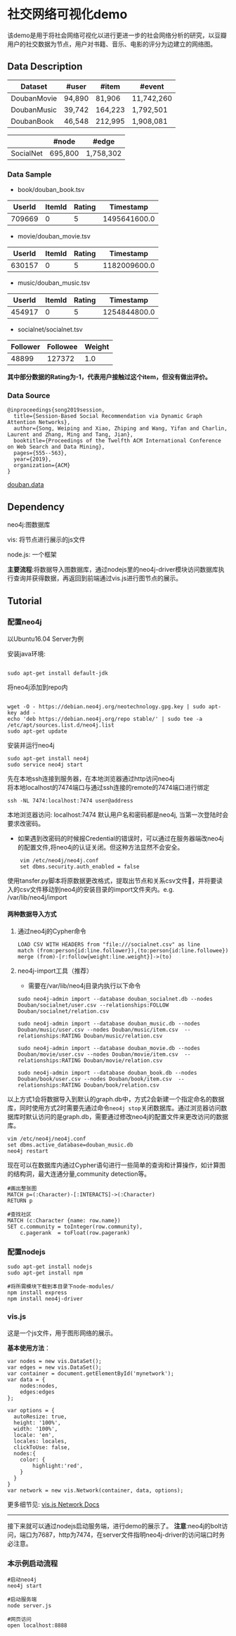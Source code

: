 # 社交网络可视化demo

该demo是用于将社会网络可视化以进行更进一步的社会网络分析的研究，以豆瓣用户的社交数据为节点，用户对书籍、音乐、电影的评分为边建立的网络图。

## Data Description

| Dataset     | #user  | #item   | #event     |
|-------------|--------|---------|------------|
| DoubanMovie | 94,890 | 81,906  | 11,742,260 |
| DoubanMusic | 39,742 | 164,223 | 1,792,501  |
| DoubanBook  | 46,548 | 212,995 | 1,908,081  |

|           | #node   | #edge     |
|-----------|---------|-----------|
| SocialNet | 695,800 | 1,758,302 |

### Data Sample

* book/douban_book.tsv

| UserId     | ItemId  | Rating  | Timestamp    |
|------------|---------|---------|--------------|
| 709669     | 0       | 5       | 1495641600.0 |

* movie/douban_movie.tsv

| UserId     | ItemId  | Rating  | Timestamp    |
|------------|---------|---------|--------------|
| 630157     | 0       | 5       | 1182009600.0 |

* music/douban_music.tsv

| UserId     | ItemId  | Rating  | Timestamp    |
|------------|---------|---------|--------------|
| 454917     | 0       | 5       | 1254844800.0 |

* socialnet/socialnet.tsv

| Follower   | Followee  | Weight  |
|------------|-----------|---------|
| 48899      | 127372    |  1.0    |

**其中部分数据的Rating为-1，代表用户接触过这个item，但没有做出评价。**

### Data Source

```
@inproceedings{song2019session,
  title={Session-Based Social Recommendation via Dynamic Graph Attention Networks},
  author={Song, Weiping and Xiao, Zhiping and Wang, Yifan and Charlin, Laurent and Zhang, Ming and Tang, Jian},
  booktitle={Proceedings of the Twelfth ACM International Conference on Web Search and Data Mining},
  pages={555--563},
  year={2019},
  organization={ACM}
}
```

[douban.data](https://github.com/DeepGraphLearning/RecommenderSystems/blob/master/socialRec/README.md#douban-data)

## Dependency

neo4j:图数据库

vis: 将节点进行展示的js文件

node.js: 一个框架

**主要流程**:将数据导入图数据库，通过nodejs里的neo4j-driver模块访问数据库执行查询并获得数据，再返回到前端通过vis.js进行图节点的展示。

## Tutorial

### 配置neo4j

以Ubuntu16.04 Server为例

安装java环境:

```{Bash}

sudo apt-get install default-jdk
```

将neo4j添加到repo内

```{Bash}

wget -O - https://debian.neo4j.org/neotechnology.gpg.key | sudo apt-key add -
echo 'deb https://debian.neo4j.org/repo stable/' | sudo tee -a /etc/apt/sources.list.d/neo4j.list
sudo apt-get update
```

安装并运行neo4j

```{Bash}
sudo apt-get install neo4j
sudo service neo4j start
```

先在本地ssh连接到服务器，在本地浏览器通过http访问neo4j\
将本地localhost的7474端口与通过ssh连接的remote的7474端口进行绑定

```{Bash}
ssh -NL 7474:localhost:7474 user@address
```

本地浏览器访问: localhost:7474
默认用户名和密码都是neo4j, 当第一次登陆时会要求改密码。

* 如果遇到改密码的时候报Credential的错误时，可以通过在服务器端改neo4j的配置文件,将neo4j的认证关闭。但这种方法显然不会安全。

```{bash}
    vim /etc/neo4j/neo4j.conf
    set dbms.security.auth_enabled = false
```

使用tansfer.py脚本将原数据更改格式，提取出节点和关系csv文件，并将要读入的csv文件移动到neo4j的安装目录的import文件夹内。e.g.  /var/lib/neo4j/import

#### 两种数据导入方式

1. 通过neo4j的Cypher命令

    ```{Bash}
    LOAD CSV WITH HEADERS from "file:///socialnet.csv" as line
    match (from:person{id:line.follower}),(to:person{id:line.followee})
    merge (from)-[r:follow{weight:line.weight}]->(to)
    ```

2. neo4j-import工具（推荐）

    * 需要在/var/lib/neo4j目录内执行以下命令

    ```{bash}
    sudo neo4j-admin import --database douban_socialnet.db --nodes Douban/socialnet/user.csv --relationships:FOLLOW Douban/socialnet/relation.csv

    sudo neo4j-admin import --database douban_music.db --nodes Douban/music/user.csv --nodes Douban/music/item.csv  --relationships:RATING Douban/music/relation.csv

    sudo neo4j-admin import --database douban_movie.db --nodes Douban/movie/user.csv --nodes Douban/movie/item.csv  --relationships:RATING Douban/movie/relation.csv

    sudo neo4j-admin import --database douban_book.db --nodes Douban/book/user.csv --nodes Douban/book/item.csv  --relationships:RATING Douban/book/relation.csv
    ```

以上方式1会将数据导入到默认的graph.db中，方式2会新建一个指定命名的数据库，同时使用方式2时需要先通过命令```neo4j stop```关闭数据库。通过浏览器访问数据库时默认访问的是graph.db，需要通过修改neo4j的配置文件来更改访问的数据库。

```{bash}
vim /etc/neo4j/neo4j.conf
set dbms.active_database=douban_music.db
neo4j restart
```

现在可以在数据库内通过Cypher语句进行一些简单的查询和计算操作，如计算图的结构洞，最大连通分量,community detection等。

```
#画出整张图
MATCH p=(:Character)-[:INTERACTS]->(:Character)
RETURN p

#查找社区
MATCH (c:Character {name: row.name})
SET c.community = toInteger(row.community),
    c.pagerank  = toFloat(row.pagerank)

```

### 配置nodejs

```{bash}
sudo apt-get install nodejs
sudo apt-get install npm

#将所需模块下载到本目录下node-modules/
npm install express
npm install neo4j-driver
```

### vis.js

这是一个js文件，用于图形网络的展示。

**基本使用方法**：
```{js}
var nodes = new vis.DataSet();
var edges = new vis.DataSet();
var container = document.getElementById('mynetwork');
var data = {
    nodes:nodes,
    edges:edges
};

var options = {
  autoResize: true,
  height: '100%',
  width: '100%',
  locale: 'en',
  locales: locales,
  clickToUse: false,
  nodes:{
    color: {
        highlight:'red',
    }
  }
}
var network = new vis.Network(container, data, options);
```
更多细节见:
[vis.js Network Docs](https://visjs.github.io/vis-network/docs/network/)

---
接下来就可以通过nodejs启动服务端，进行demo的展示了。
**注意**:neo4j的bolt访问，端口为7687，http为7474，在server文件指明neo4j-driver的访问端口时务必注意。

### 本示例启动流程

```{bash}
#启动neo4j
neo4j start

#启动服务端
node server.js

#网页访问
open localhost:8888
